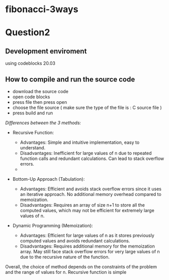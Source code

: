# fibonacci-3ways
# Question2

## Development enviroment 
using codeblocks 20.03

## How to compile and run the source code 
- download the source code 
- open code blocks 
- press file then press open 
- choose the file source ( make sure the type of the file is : C source file )
- press build and run 

*Differences between the 3 methods:*

* Recursive Function:
   - Advantages: Simple and intuitive implementation, easy to understand.
   - Disadvantages: Inefficient for large values of n due to repeated function calls and redundant calculations. Can lead to stack overflow errors.
   - 
* Bottom-Up Approach (Tabulation):
   - Advantages: Efficient and avoids stack overflow errors since it uses an iterative approach. No additional memory overhead compared to memoization.
   - Disadvantages: Requires an array of size n+1 to store all the computed values, which may not be efficient for extremely large values of n.

* Dynamic Programming (Memoization):
   - Advantages: Efficient for large values of n as it stores previously computed values and avoids redundant calculations.
   - Disadvantages: Requires additional memory for the memoization array. May still face stack overflow errors for very large values of n due to the recursive nature of the function.
   
Overall, the choice of method depends on the constraints of the problem and the range of values for n. Recursive function is simple

